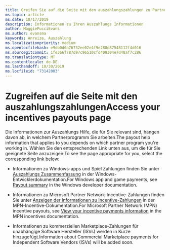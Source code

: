 ```yaml
---
title: Greifen Sie auf die Seite mit den auszahlungszahlungen zu Partner Center
ms.topic: article
ms.date: 10/17/2019
description: Informationen zu Ihren Auszahlungs Informationen
author: MaggiePucciEvans
ms.author: evansma
keywords: Anreize, Auszahlung
ms.localizationpriority: medium
ms.openlocfilehash: e9db0d0a76732ee02e4f9e288d87548112f4d016
ms.sourcegitcommit: 1fe366f787d97c96510cfd409304e7d48af7c286
ms.translationtype: MT
ms.contentlocale: de-DE
ms.lasthandoff: 10/30/2019
ms.locfileid: "73142003"
---
```

# <a name="access-your-incentives-payouts-page"></a><span data-ttu-id="c0b53-104">Zugreifen auf die Seite mit den auszahlungszahlungen</span><span class="sxs-lookup"><span data-stu-id="c0b53-104">Access your incentives payouts page</span></span>

<span data-ttu-id="c0b53-105">Die Informationen zur Auszahlungs Hilfe, die für Sie relevant sind, hängen davon ab, in welchem Partnerprogramm Sie arbeiten.</span><span class="sxs-lookup"><span data-stu-id="c0b53-105">The payout help information that applies to you depends on which partner program you're working in.</span></span> <span data-ttu-id="c0b53-106">Wählen Sie den entsprechenden Link unten aus, um die für Sie geeignete Seite anzuzeigen:</span><span class="sxs-lookup"><span data-stu-id="c0b53-106">To see the page appropriate for you, select the corresponding link below:</span></span>

- <span data-ttu-id="c0b53-107">Informationen zu Windows-apps und Spiel Zahlungen finden Sie unter [Auszahlungs Zusammenfassung](https://docs.microsoft.com/windows/uwp/publish/payout-summary) in der Windows-Entwicklerdokumentation.</span><span class="sxs-lookup"><span data-stu-id="c0b53-107">For Windows app and game payments, see [Payout summary](https://docs.microsoft.com/windows/uwp/publish/payout-summary) in the Windows developer documentation.</span></span>

- <span data-ttu-id="c0b53-108">Informationen zu Microsoft Partner Network-Incentive-Zahlungen finden Sie unter [Anzeigen der Informationen zu Incentive-Zahlungen](understand-incentive-payouts.md) in der MPN-Incentive-Dokumentation.</span><span class="sxs-lookup"><span data-stu-id="c0b53-108">For Microsoft Partner Network (MPN) incentive payouts, see [View your incentive payments information](understand-incentive-payouts.md) in the MPN incentives documentation.</span></span>

- <span data-ttu-id="c0b53-109">Informationen zu kommerziellen Marketplace-Zahlungen für unabhängige Software Hersteller (ISVs) werden in Kürze hinzugefügt.</span><span class="sxs-lookup"><span data-stu-id="c0b53-109">Information about Commercial Marketplace payments for Independent Software Vendors (ISVs) will be added soon.</span></span>
